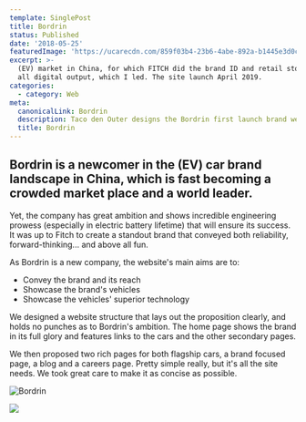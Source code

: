 ```yaml
---
template: SinglePost
title: Bordrin
status: Published
date: '2018-05-25'
featuredImage: 'https://ucarecdn.com/859f03b4-23b6-4abe-892a-b1445e3d0cda/'
excerpt: >-
  (EV) market in China, for which FITCH did the brand ID and retail stores and
  all digital output, which I led. The site launch April 2019.
categories:
  - category: Web
meta:
  canonicalLink: Bordrin
  description: Taco den Outer designs the Bordrin first launch brand web site.
  title: Bordrin
---
```

## Bordrin is a newcomer in the (EV) car brand landscape in China, which is fast becoming a crowded market place and a world leader.

Yet, the company has great ambition and shows incredible engineering prowess (especially in electric battery lifetime) that will ensure its success. It was up to Fitch to create a standout brand that conveyed both reliability, forward-thinking... and above all fun.

As Bordrin is a new company, the website's main aims are to:

* Convey the brand and its reach
* Showcase the brand's vehicles
* Showcase the vehicles' superior technology

We designed a website structure that lays out the proposition clearly, and holds no punches as to Bordrin's ambition. The home page shows the brand in its full glory and features links to the cars and the other secondary pages.

We then proposed two rich pages for both flagship cars, a brand focused page, a blog and a careers page. Pretty simple really, but it's all the site needs. We took great care to make it as concise as possible.

![Bordrin](https://ucarecdn.com/240ac905-5033-432e-af79-36c53932a06d/ "Bordrin About Image")

![](https://ucarecdn.com/08d20a39-acbf-4255-add1-c859269dca62/)
